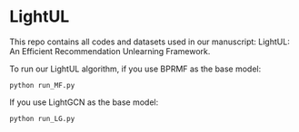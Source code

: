 # LightUL

This repo contains all codes and datasets used in our manuscript: LightUL: An Efficient Recommendation Unlearning Framework.

To run our LightUL algorithm, if you use BPRMF as the base model:

```
python run_MF.py
```

If you use LightGCN as the base model:

```
python run_LG.py 
```
